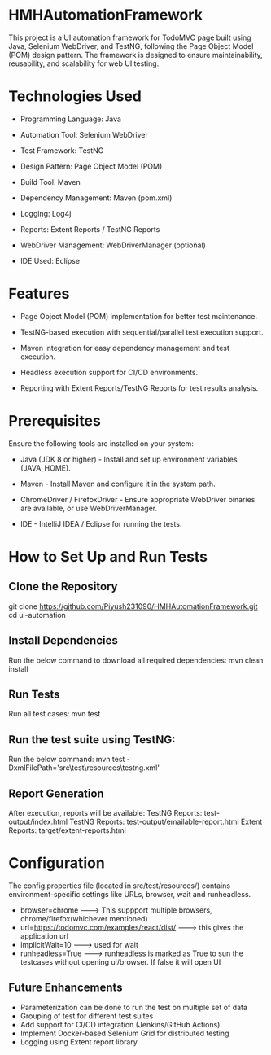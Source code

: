 # HMHAutomationFramework
This project is a UI automation framework for TodoMVC page built using Java, Selenium WebDriver, and TestNG, following the Page Object Model (POM) design pattern. 
The framework is designed to ensure maintainability, reusability, and scalability for web UI testing.

# Technologies Used

* Programming Language: Java 

* Automation Tool: Selenium WebDriver

* Test Framework: TestNG

* Design Pattern: Page Object Model (POM)

* Build Tool: Maven

* Dependency Management: Maven (pom.xml)

* Logging: Log4j

* Reports: Extent Reports / TestNG Reports
  
* WebDriver Management: WebDriverManager (optional)

* IDE Used: Eclipse

# Features

* Page Object Model (POM) implementation for better test maintenance.

* TestNG-based execution with sequential/parallel test execution support.

* Maven integration for easy dependency management and test execution.

* Headless execution support for CI/CD environments.

* Reporting with Extent Reports/TestNG Reports for test results analysis.


# Prerequisites

Ensure the following tools are installed on your system:

* Java (JDK 8 or higher) - Install and set up environment variables (JAVA_HOME).

* Maven - Install Maven and configure it in the system path.

* ChromeDriver / FirefoxDriver - Ensure appropriate WebDriver binaries are available, or use WebDriverManager.

* IDE - IntelliJ IDEA / Eclipse for running the tests.

# How to Set Up and Run Tests
## Clone the Repository
git clone https://github.com/Piyush231090/HMHAutomationFramework.git
cd ui-automation

## Install Dependencies
Run the below command to download all required dependencies:
mvn clean install

## Run Tests
Run all test cases:
mvn test

## Run the test suite using TestNG:
Run the below command:
mvn test -DxmlFilePath='src\test\resources\testng.xml'

## Report Generation
After execution, reports will be available:
TestNG Reports: test-output/index.html
TestNG Reports: test-output/emailable-report.html
Extent Reports: target/extent-reports.html

# Configuration
The config.properties file (located in src/test/resources/) contains environment-specific settings like URLs, browser, wait and runheadless.
* browser=chrome ---> This suppport multiple browsers, chrome/firefox(whichever mentioned)
* url=https://todomvc.com/examples/react/dist/  ---> this gives the application url
* implicitWait=10  ---> used for wait
* runheadless=True ---> runheadless is marked as True to sun the testcases without opening ui/browser. If false it will open UI


## Future Enhancements
* Parameterization can be done to run the test on multiple set of data
* Grouping of test for different test suites 
* Add support for CI/CD integration (Jenkins/GitHub Actions)
* Implement Docker-based Selenium Grid for distributed testing
* Logging using Extent report library
